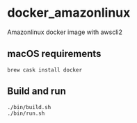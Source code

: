 # docker_amazonlinux

Amazonlinux docker image with awscli2

## macOS requirements

```shell
brew cask install docker
```

## Build and run

```shell
./bin/build.sh
./bin/run.sh
```
